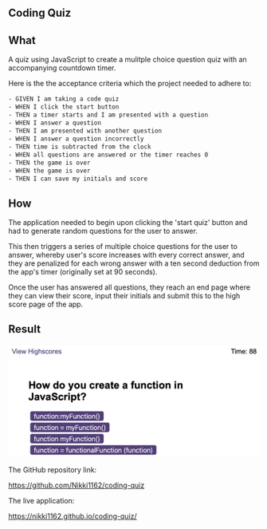 ## Coding Quiz

## **What**
A quiz using JavaScript to create a mulitple choice question quiz with an accompanying countdown timer.

Here is the the acceptance criteria which the project needed to adhere to:

    - GIVEN I am taking a code quiz
    - WHEN I click the start button
    - THEN a timer starts and I am presented with a question
    - WHEN I answer a question
    - THEN I am presented with another question
    - WHEN I answer a question incorrectly
    - THEN time is subtracted from the clock
    - WHEN all questions are answered or the timer reaches 0
    - THEN the game is over
    - WHEN the game is over
    - THEN I can save my initials and score

## **How**
The application needed to begin upon clicking the 'start quiz' button and had to generate random questions for the user to answer. 

This then triggers a series of multiple choice questions for the user to answer, whereby user's score increases with every correct answer, and they are penalized for each wrong answer with a ten second deduction from the app's timer (originally set at 90 seconds).

Once the user has answered all questions, they reach an end page where they can view their score, input their initials and submit this to the high score page of the app.

## **Result**

![This is what the live application looks like when the user is answering questions:](assets/coding-quiz-questions-interface.png)

The GitHub repository link:

https://github.com/Nikki1162/coding-quiz

The live application:

https://nikki1162.github.io/coding-quiz/